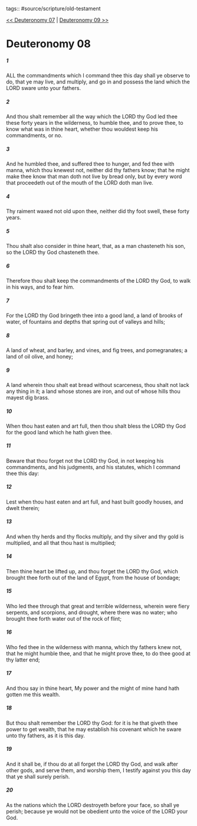 tags:: #source/scripture/old-testament

[<< Deuteronomy 07](/Old_Testament/05_Deuteronomy/Deuteronomy_07.md) | [Deuteronomy 09 >>](/Old_Testament/05_Deuteronomy/Deuteronomy_09.md)

# Deuteronomy 08

##### 1

ALL the commandments which I command thee this day shall ye observe to do, that ye may live, and multiply, and go in and possess the land which the LORD sware unto your fathers.

##### 2

And thou shalt remember all the way which the LORD thy God led thee these forty years in the wilderness, to humble thee, and to prove thee, to know what was in thine heart, whether thou wouldest keep his commandments, or no.

##### 3

And he humbled thee, and suffered thee to hunger, and fed thee with manna, which thou knewest not, neither did thy fathers know; that he might make thee know that man doth not live by bread only, but by every word that proceedeth out of the mouth of the LORD doth man live.

##### 4

Thy raiment waxed not old upon thee, neither did thy foot swell, these forty years.

##### 5

Thou shalt also consider in thine heart, that, as a man chasteneth his son, so the LORD thy God chasteneth thee.

##### 6

Therefore thou shalt keep the commandments of the LORD thy God, to walk in his ways, and to fear him.

##### 7

For the LORD thy God bringeth thee into a good land, a land of brooks of water, of fountains and depths that spring out of valleys and hills;

##### 8

A land of wheat, and barley, and vines, and fig trees, and pomegranates; a land of oil olive, and honey;

##### 9

A land wherein thou shalt eat bread without scarceness, thou shalt not lack any thing in it; a land whose stones are iron, and out of whose hills thou mayest dig brass.

##### 10

When thou hast eaten and art full, then thou shalt bless the LORD thy God for the good land which he hath given thee.

##### 11

Beware that thou forget not the LORD thy God, in not keeping his commandments, and his judgments, and his statutes, which I command thee this day:

##### 12

Lest when thou hast eaten and art full, and hast built goodly houses, and dwelt therein;

##### 13

And when thy herds and thy flocks multiply, and thy silver and thy gold is multiplied, and all that thou hast is multiplied;

##### 14

Then thine heart be lifted up, and thou forget the LORD thy God, which brought thee forth out of the land of Egypt, from the house of bondage;

##### 15

Who led thee through that great and terrible wilderness, wherein were fiery serpents, and scorpions, and drought, where there was no water; who brought thee forth water out of the rock of flint;

##### 16

Who fed thee in the wilderness with manna, which thy fathers knew not, that he might humble thee, and that he might prove thee, to do thee good at thy latter end;

##### 17

And thou say in thine heart, My power and the might of mine hand hath gotten me this wealth.

##### 18

But thou shalt remember the LORD thy God: for it is he that giveth thee power to get wealth, that he may establish his covenant which he sware unto thy fathers, as it is this day.

##### 19

And it shall be, if thou do at all forget the LORD thy God, and walk after other gods, and serve them, and worship them, I testify against you this day that ye shall surely perish.

##### 20

As the nations which the LORD destroyeth before your face, so shall ye perish; because ye would not be obedient unto the voice of the LORD your God.
